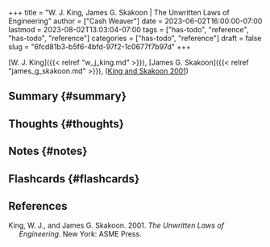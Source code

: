 +++
title = "W. J. King, James G. Skakoon | The Unwritten Laws of Engineering"
author = ["Cash Weaver"]
date = 2023-06-02T16:00:00-07:00
lastmod = 2023-08-02T13:03:04-07:00
tags = ["has-todo", "reference", "has-todo", "reference"]
categories = ["has-todo", "reference"]
draft = false
slug = "6fcd81b3-b5f6-4bfd-97f2-1c0677f7b97d"
+++

[W. J. King]({{< relref "w_j_king.md" >}}), [James G. Skakoon]({{< relref "james_g_skakoon.md" >}}), (<a href="#citeproc_bib_item_1">King and Skakoon 2001</a>)


## Summary {#summary}


## Thoughts {#thoughts}


## Notes {#notes}


## Flashcards {#flashcards}

## References

<style>.csl-entry{text-indent: -1.5em; margin-left: 1.5em;}</style><div class="csl-bib-body">
  <div class="csl-entry"><a id="citeproc_bib_item_1"></a>King, W. J., and James G. Skakoon. 2001. <i>The Unwritten Laws of Engineering</i>. New York: ASME Press.</div>
</div>
